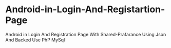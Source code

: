 # Android-in-Login-And-Registartion-Page
Android in Login And Registration Page With Shared-Prafarance Using Json And Backed Use PhP MySql
